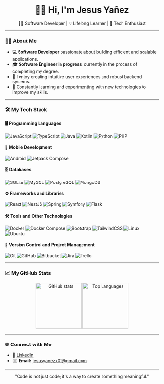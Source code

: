 <div align="center">
  <h1>👋🏻 Hi, I'm Jesus Yañez</h1>
  <p>👨‍💻 Software Developer | 💡 Lifelong Learner | 🌟 Tech Enthusiast</p>
</div>

---

### 👨‍💻 About Me
- 💻 **Software Developer** passionate about building efficient and scalable applications.
- 🎓 **Software Engineer in progress**, currently in the process of completing my degree.
- 🌟 I enjoy creating intuitive user experiences and robust backend systems.
- 🚀 Constantly learning and experimenting with new technologies to improve my skills.

---

### 🛠️ My Tech Stack

#### 🖥️ Programming Languages
![JavaScript](https://img.shields.io/badge/-JavaScript-F7DF1E?logo=javascript&logoColor=black&style=flat-square)
![TypeScript](https://img.shields.io/badge/-TypeScript-3178C6?logo=typescript&logoColor=white&style=flat-square)
![Java](https://img.shields.io/badge/-Java-007396?logo=java&logoColor=white&style=flat-square)
![Kotlin](https://img.shields.io/badge/-Kotlin-0095D5?logo=kotlin&logoColor=white&style=flat-square)
![Python](https://img.shields.io/badge/-Python-3776AB?logo=python&logoColor=white&style=flat-square)
![PHP](https://img.shields.io/badge/-PHP-777BB4?logo=php&logoColor=white&style=flat-square)

#### 📱 Mobile Development
![Android](https://img.shields.io/badge/-Android-3DDC84?logo=android&logoColor=white&style=flat-square)
![Jetpack Compose](https://img.shields.io/badge/-Jetpack%20Compose-4285F4?logo=jetpackcompose&logoColor=white&style=flat-square)

#### 🗄️ Databases
![SQLite](https://img.shields.io/badge/-SQLite-003B57?logo=sqlite&logoColor=white&style=flat-square)
![MySQL](https://img.shields.io/badge/-MySQL-4479A1?logo=mysql&logoColor=white&style=flat-square)
![PostgreSQL](https://img.shields.io/badge/-PostgreSQL-336791?logo=postgresql&logoColor=white&style=flat-square)
![MongoDB](https://img.shields.io/badge/-MongoDB-47A248?logo=mongodb&logoColor=white&style=flat-square)

#### ⚙️ Frameworks and Libraries
![React](https://img.shields.io/badge/-React-61DAFB?logo=react&logoColor=black&style=flat-square)
![NestJS](https://img.shields.io/badge/-NestJS-E0234E?logo=nestjs&logoColor=white&style=flat-square)
![Spring](https://img.shields.io/badge/-Spring-6DB33F?logo=spring&logoColor=white&style=flat-square)
![Symfony](https://img.shields.io/badge/-Symfony-000000?logo=symfony&logoColor=white&style=flat-square)
![Flask](https://img.shields.io/badge/-Flask-000000?logo=flask&logoColor=white&style=flat-square)

#### 🛠️ Tools and Other Technologies
![Docker](https://img.shields.io/badge/-Docker-2496ED?logo=docker&logoColor=white&style=flat-square)
![Docker Compose](https://img.shields.io/badge/-Docker%20Compose-2496ED?logo=docker&logoColor=white&style=flat-square)
![Bootstrap](https://img.shields.io/badge/-Bootstrap-7952B3?logo=bootstrap&logoColor=white&style=flat-square)
![TailwindCSS](https://img.shields.io/badge/-TailwindCSS-06B6D4?logo=tailwindcss&logoColor=white&style=flat-square)
![Linux](https://img.shields.io/badge/-Linux-FCC624?logo=linux&logoColor=black&style=flat-square)
![Ubuntu](https://img.shields.io/badge/-Ubuntu-E95420?logo=ubuntu&logoColor=white&style=flat-square)

#### 📡 Version Control and Project Management
![Git](https://img.shields.io/badge/-Git-F05032?logo=git&logoColor=white&style=flat-square)
![GitHub](https://img.shields.io/badge/-GitHub-181717?logo=github&logoColor=white&style=flat-square)
![Bitbucket](https://img.shields.io/badge/-Bitbucket-0052CC?logo=bitbucket&logoColor=white&style=flat-square)
![Jira](https://img.shields.io/badge/-Jira-0052CC?logo=jira&logoColor=white&style=flat-square)
![Trello](https://img.shields.io/badge/-Trello-0079BF?logo=trello&logoColor=white&style=flat-square)

---

### 📈 My GitHub Stats
<div align="center">
  <img height="150em" src="https://github-readme-stats.vercel.app/api?username=jesusYanezx01&show_icons=true&theme=radical" alt="GitHub stats" />
  <img height="150em" src="https://github-readme-stats.vercel.app/api/top-langs/?username=jesusYanezx01&layout=compact&theme=radical" alt="Top Languages" />
</div>

---

### 🌐 Connect with Me
- 💼 [LinkedIn](https://www.linkedin.com/in/jesus-ya%C3%B1ez-169941269)
- ✉️ **Email:** [jesusyanezx01@gmail.com](mailto:jesusyanezx01@gmail.com)

---

<div align="center">
  <p>"Code is not just code; it's a way to create something meaningful."</p>
</div>
